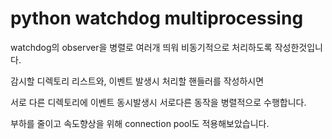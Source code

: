 # python watchdog multiprocessing

watchdog의 observer을 병렬로 여러개 띄워 비동기적으로 처리하도록 작성한것입니다. 

감시할 디렉토리 리스트와, 이벤트 발생시 처리할 핸들러를 작성하시면 

서로 다른 디렉토리에 이벤트 동시발생시 서로다른 동작을 병렬적으로 수행합니다. 

부하를 줄이고 속도향상을 위해 connection pool도 적용해보았습니다.
